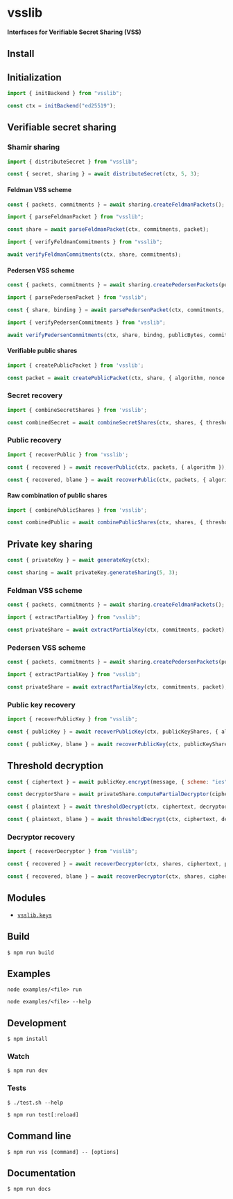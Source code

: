# vsslib

**Interfaces for Verifiable Secret Sharing (VSS)**

## Install

## Initialization

```js
import { initBackend } from "vsslib";

const ctx = initBackend("ed25519");
```

## Verifiable secret sharing

### Shamir sharing

```js
import { distributeSecret } from "vsslib";

const { secret, sharing } = await distributeSecret(ctx, 5, 3);
```

#### Feldman VSS scheme

```js
const { packets, commitments } = await sharing.createFeldmanPackets();
```

```js
import { parseFeldmanPacket } from "vsslib";

const share = await parseFeldmanPacket(ctx, commitments, packet);
```

```js
import { verifyFeldmanCommitments } from "vsslib";

await verifyFeldmanCommitments(ctx, share, commitments);
```

#### Pedersen VSS scheme

```js
const { packets, commitments } = await sharing.createPedersenPackets(publicBytes);
```

```js
import { parsePedersenPacket } from "vsslib";

const { share, binding } = await parsePedersenPacket(ctx, commitments, publicBytes, packet);
```

```js
import { verifyPedersenCommitments } from "vsslib";

await verifyPedersenCommitments(ctx, share, bindng, publicBytes, commitments);
```

#### Verifiable public shares

```js
import { createPublicPacket } from 'vsslib';

const packet = await createPublicPacket(ctx, share, { algorithm, nonce });
```

### Secret recovery

```js
import { combineSecretShares } from 'vsslib';
```

```js
const combinedSecret = await combineSecretShares(ctx, shares, { threshold });
```

### Public recovery


```js
import { recoverPublic } from 'vsslib';
```

```js
const { recovered } = await recoverPublic(ctx, packets, { algorithm });
```

```js
const { recovered, blame } = await recoverPublic(ctx, packets, { algorithm, errorOnInvalid: false});
```

#### Raw combination of public shares

```js
import { combinePublicShares } from 'vsslib';
```

```js
const combinedPublic = await combinePublicShares(ctx, shares, { threshold });
```

## Private key sharing

```js
const { privateKey } = await generateKey(ctx);

const sharing = await privateKey.generateSharing(5, 3);
```

### Feldman VSS scheme

```js
const { packets, commitments } = await sharing.createFeldmanPackets();
```

```js
import { extractPartialKey } from "vsslib";

const privateShare = await extractPartialKey(ctx, commitments, packet);
```

### Pedersen VSS scheme

```js
const { packets, commitments } = await sharing.createPedersenPackets(publicBytes);
```

```js
import { extractPartialKey } from "vsslib";

const privateShare = await extractPartialKey(ctx, commitments, packet);
```

### Public key recovery

```js
import { recoverPublicKey } from "vsslib";
```

```js
const { publicKey } = await recoverPublicKey(ctx, publicKeyShares, { algorithm });
```

```js
const { publicKey, blame } = await recoverPublicKey(ctx, publicKeyShares, { algorithm, errorOnInvalid: false });
```

## Threshold decryption

```js
const { ciphertext } = await publicKey.encrypt(message, { scheme: "ies" });
```

```js
const decryptorShare = await privateShare.computePartialDecryptor(ciphertext);
```

```js
const { plaintext } = await thresholdDecrypt(ctx, ciphertext, decryptorShares, publicShares, { scheme });
```

```js
const { plaintext, blame } = await thresholdDecrypt(ctx, ciphertext, decryptorShares, publicShares, { scheme, errorOnInvalid: false });
```

### Decryptor recovery

```js
import { recoverDecryptor } from "vsslib";

const { recovered } = await recoverDecryptor(ctx, shares, ciphertext, publicShares);
```

```js
const { recovered, blame } = await recoverDecryptor(ctx, shares, ciphertext, publicShares, { errorOnInvalid: false });
```


## Modules

- [`vsslib.keys`](./src/keys)

## Build

```
$ npm run build
```

## Examples

```
node examples/<file> run
```

```
node examples/<file> --help
```


## Development

```
$ npm install
```

### Watch

```
$ npm run dev
```

### Tests

```
$ ./test.sh --help
```

```
$ npm run test[:reload]
```

## Command line

```
$ npm run vss [command] -- [options]
```

## Documentation

```
$ npm run docs
```
